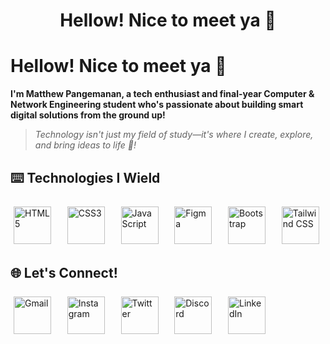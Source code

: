 <h1 align="center">Hellow! Nice to meet ya 👋</h1>

###
<h1 align="left">Hellow! Nice to meet ya 👋</h1>

**I'm Matthew Pangemanan, a tech enthusiast and final-year Computer & Network Engineering student who's passionate about building smart digital solutions from the ground up!**

> _Technology isn't just my field of study—it's where I create, explore, and bring ideas to life 🚀!_

###

## ⌨️ Technologies I Wield

<div align="left" style="margin-top: 20px; margin-bottom: 20px;">
  <img src="https://camo.githubusercontent.com/49179b69f7956cc4b5e5e7987d011103b7e3ffc20c55ca4a43c8ff214c3b6796/68747470733a2f2f736b696c6c69636f6e732e6465762f69636f6e733f693d68746d6c" width="60" height="60" alt="HTML5" style="margin: 5px;"/>
  &nbsp;&nbsp;
  <img src="https://camo.githubusercontent.com/a266b2536a9f4e1b8dc325ca89d9ce8e7f323c1e140f8b830a42f474a56e3b4c/68747470733a2f2f736b696c6c69636f6e732e6465762f69636f6e733f693d637373" width="60" height="60" alt="CSS3" style="margin: 5px;"/>
  &nbsp;&nbsp;
  <img src="https://camo.githubusercontent.com/16edff857d92b7794d5f4241aa88b9db4463d06eb52b38624a5fe1cad1584e53/68747470733a2f2f736b696c6c69636f6e732e6465762f69636f6e733f693d6a73" width="60" height="60" alt="JavaScript" style="margin: 5px;"/>
  &nbsp;&nbsp;
  <img src="https://camo.githubusercontent.com/e5a9db5c6c95d9986b877048e7455b6456aa616a2e44d974ef9e72f758826146/68747470733a2f2f736b696c6c69636f6e732e6465762f69636f6e733f693d6669676d61" width="60" height="60" alt="Figma" style="margin: 5px;"/>
  &nbsp;&nbsp;
  <img src="https://camo.githubusercontent.com/6b1bf7b8b619209db3380bb7d254b3aa8eacd86d708ee47c4efd90c3e770c190/68747470733a2f2f736b696c6c69636f6e732e6465762f69636f6e733f693d626f6f747374726170" width="60" height="60" alt="Bootstrap" style="margin: 5px;"/>
  &nbsp;&nbsp;
  <img src="https://camo.githubusercontent.com/f383e4b2c5e8c2ca73221c29ef270d55d82eb3beeb79bd6b409dcb6ab64a4b7c/68747470733a2f2f736b696c6c69636f6e732e6465762f69636f6e733f693d7461696c77696e64" width="60" height="60" alt="Tailwind CSS" style="margin: 5px;"/>
</div>

## 🌐 Let's Connect!

<div align="left" style="margin-top: 20px; margin-bottom: 20px;">
  <a href="mailto:matthewpangemanan15@gmail.com" style="text-decoration: none;">
    <img src="https://camo.githubusercontent.com/d214a87558bbcd4e84b79156ad3f6d92e84863431cb968221dba4496f219901d/68747470733a2f2f736b696c6c69636f6e732e6465762f69636f6e733f693d676d61696c" width="60" height="60" alt="Gmail" style="margin: 5px;"/>
  </a>
  &nbsp;&nbsp;
  <a href="https://www.instagram.com/mattcodes/" style="text-decoration: none;">
    <img src="https://camo.githubusercontent.com/b6eef9807c0db96d1148c56d6b5257c10a4650500fdf8a15caeae46be8a918d6/68747470733a2f2f736b696c6c69636f6e732e6465762f69636f6e733f693d696e7374616772616d" width="60" height="60" alt="Instagram" style="margin: 5px;"/>
  </a>
  &nbsp;&nbsp;
  <a href="https://twitter.com/hellopassingby" style="text-decoration: none;">
    <img src="https://camo.githubusercontent.com/a5ec3d9868e7f388ced1030a3222eb6c2e4b0d53c1bf5df830aff7e0d59a8ea5/68747470733a2f2f736b696c6c69636f6e732e6465762f69636f6e733f693d74776974746572" width="60" height="60" alt="Twitter" style="margin: 5px;"/>
  </a>
  &nbsp;&nbsp;
  <a href="https://discord.gg/your-invite" style="text-decoration: none;">
    <img src="https://camo.githubusercontent.com/1f41c708a67233512bef2bb4600f9bed1bd0bff23a77a1a74130294d2f5a62a8/68747470733a2f2f736b696c6c69636f6e732e6465762f69636f6e733f693d646973636f7264" width="60" height="60" alt="Discord" style="margin: 5px;"/>
  </a>
  &nbsp;&nbsp;
  <a href="https://www.linkedin.com/in/matthew-pangemanan/" style="text-decoration: none;">
    <img src="https://cdn-icons-png.flaticon.com/512/174/174857.png" width="60" height="60" alt="LinkedIn" style="margin: 5px;"/>
  </a>
</div>
